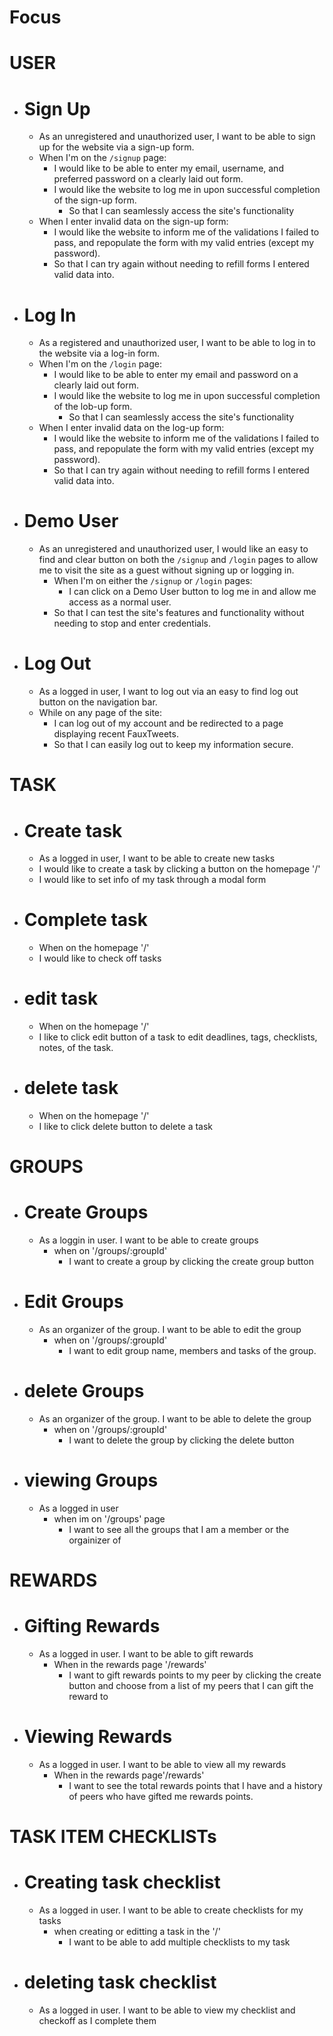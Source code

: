 # Focus

# USER
- # Sign Up
    * As an unregistered and unauthorized user, I want to be able to sign up for the website via a sign-up form.
  * When I'm on the `/signup` page:
    * I would like to be able to enter my email, username, and preferred password on a clearly laid out form.
    * I would like the website to log me in upon successful completion of the sign-up form.
      * So that I can seamlessly access the site's functionality
  * When I enter invalid data on the sign-up form:
    * I would like the website to inform me of the validations I failed to pass, and repopulate the form with my valid entries (except my password).
    * So that I can try again without needing to refill forms I entered valid data into.
- # Log In
    * As a registered and unauthorized user, I want to be able to log in to the website via a log-in form.
    * When I'm on the `/login` page:
        * I would like to be able to enter my email and password on a clearly laid out form.
        * I would like the website to log me in upon successful completion of the lob-up form.
            * So that I can seamlessly access the site's functionality
    * When I enter invalid data on the log-up form:
        * I would like the website to inform me of the validations I failed to pass, and repopulate the form with my valid entries (except my password).
        * So that I can try again without needing to refill forms I entered valid data into.
- # Demo User
    * As an unregistered and unauthorized user, I would like an easy to find and clear button on both the `/signup` and `/login` pages to allow me to visit the site as a guest without signing up or logging in.
        * When I'm on either the `/signup` or `/login` pages:
            * I can click on a Demo User button to log me in and allow me access as a normal user.
      * So that I can test the site's features and functionality without needing to stop and enter credentials.
- # Log Out
    * As a logged in user, I want to log out via an easy to find log out button on the navigation bar.
    * While on any page of the site:
        * I can log out of my account and be redirected to a page displaying recent FauxTweets.
        * So that I can easily log out to keep my information secure.

# TASK
- # Create task
    * As a logged in user, I want to be able to create new tasks
    * I would like to create a task by clicking a button on the homepage '/'
    * I would like to set info of my task through a modal form
- # Complete task
    * When on the homepage '/'
    * I would like to check off tasks
- # edit task
    * When on the homepage '/'
    * I like to click edit button of a task to edit deadlines, tags, checklists, notes, of the task.
- # delete task
    * When on the homepage '/'
    * I like to click delete button to delete a task

# GROUPS
- # Create Groups
    * As a loggin in user. I want to be able to create groups
        * when on '/groups/:groupId'
            * I want to create a group by clicking the create group button
- # Edit Groups
    * As an organizer of the group. I want to be able to edit the group
        * when on '/groups/:groupId'
            * I want to edit group name, members and tasks of the group.
- # delete Groups
    * As an organizer of the group. I want to be able to delete the group
        * when on '/groups/:groupId'
            * I want to  delete the group by clicking the delete button
- # viewing Groups
    * As a logged in user
        * when im on '/groups' page
            * I want to see all the groups that I am a member or the orgainizer of

# REWARDS
- # Gifting Rewards
    * As a logged in user. I want to be able to gift rewards
        * When in the rewards page '/rewards'
            * I want to gift rewards points to my peer by clicking the create button and choose from a list of my peers that I can gift the reward to
- # Viewing Rewards
    * As a logged in user. I want to be able to view all my rewards
        * When in the rewards page'/rewards'
            * I want to see the total rewards points that I have and a history of peers who have gifted me rewards points.

# TASK ITEM CHECKLISTs
- # Creating task checklist
    * As a logged in user. I want to be able to create checklists for my tasks
        * when creating or editting a task in the '/'
            * I want to be able to add multiple checklists to my task
- # deleting task checklist
    * As a logged in user. I want to be able to view my checklist and checkoff as I complete them
